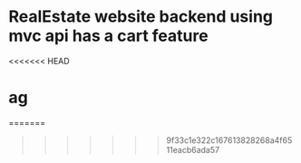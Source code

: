 # RealEstate website backend using mvc api has a cart feature
<<<<<<< HEAD
# ag
=======

>>>>>>> 9f33c1e322c167613828268a4f6511eacb6ada57
